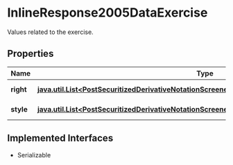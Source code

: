 

# InlineResponse2005DataExercise

Values related to the exercise.

## Properties

Name | Type | Description | Notes
------------ | ------------- | ------------- | -------------
**right** | [**java.util.List&lt;PostSecuritizedDerivativeNotationScreenerValueRangesGetDataExerciseRightItems&gt;**](PostSecuritizedDerivativeNotationScreenerValueRangesGetDataExerciseRightItems.md) | Exercise right. |  [optional]
**style** | [**java.util.List&lt;PostSecuritizedDerivativeNotationScreenerValueRangesGetDataExerciseStyleItems&gt;**](PostSecuritizedDerivativeNotationScreenerValueRangesGetDataExerciseStyleItems.md) | Exercise style. |  [optional]


## Implemented Interfaces

* Serializable


